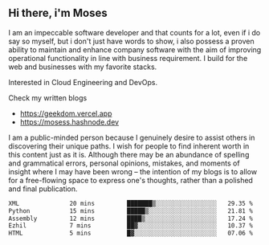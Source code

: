 ## Hi there, i'm Moses

I am an impeccable software developer and that counts for a lot, even if i do say so myself, but i don't just have words to show, i also possess a proven ability to maintain and enhance company software with the aim of improving operational functionality in line with business requirement. I build for the web and businesses with my favorite stacks.

Interested in Cloud Engineering and DevOps.

Check my written blogs
- https://geekdom.vercel.app
- https://mosess.hashnode.dev
  
I am a public-minded person because I genuinely desire to assist others in discovering their unique paths. I wish for people to find inherent worth in this content just as it is. Although there may be an abundance of spelling and grammatical errors, personal opinions, mistakes, and moments of insight where I may have been wrong – the intention of my blogs is to allow for a free-flowing space to express one's thoughts, rather than a polished and final publication.
<!--START_SECTION:waka-->

```txt
XML              20 mins         ███████▒░░░░░░░░░░░░░░░░░   29.35 %
Python           15 mins         █████▒░░░░░░░░░░░░░░░░░░░   21.81 %
Assembly         12 mins         ████▒░░░░░░░░░░░░░░░░░░░░   17.24 %
Ezhil            7 mins          ██▓░░░░░░░░░░░░░░░░░░░░░░   10.37 %
HTML             5 mins          █▓░░░░░░░░░░░░░░░░░░░░░░░   07.06 %
```

<!--END_SECTION:waka-->
